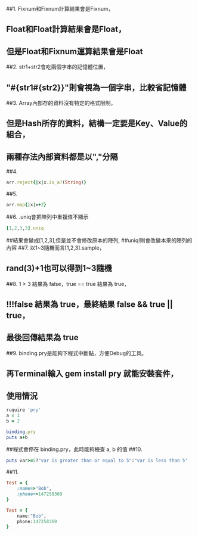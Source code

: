 ##1. Fixnum和Fixnum計算結果會是Fixnum，
##  Float和Float計算結果會是Float，
##  但是Float和Fixnum運算結果會是Float
##2. str1+str2會吃兩個字串的記憶體位置，
##  "#{str1#{str2}}"則會視為一個字串，比較省記憶體
##3. Array內部存的資料沒有特定的格式限制，
##  但是Hash所存的資料，結構一定要是Key、Value的組合，
##  兩種存法內部資料都是以","分隔
##4. 
```ruby
arr.reject{|x|x.is_a?(String)}
```
##5. 
```ruby
arr.map{|x|x+2}
```
##6. .uniq會把陣列中重複值不顯示
```ruby
[1,2,3,3].uniq 
```
##結果會變成[1,2,3],但是並不會修改原本的陣列,
##uniq!則會改變本來的陣列的內容
##7. 以1~3隨機而言[1,2,3].sample，
##  rand(3)+1也可以得到1~3隨機
##8. 1 > 3 結果為 false，true == true 結果為 true，
##  !!!false 結果為 true，最終結果 false && true || true，
##  最後回傳結果為 true
##9. binding.pry是能夠下程式中斷點，方便Debug的工具。
##  再Terminal輸入 gem install pry 就能安裝套件，
##  使用情況
```ruby
ruquire 'pry'
a = 1
b = 2

binding.pry
puts a+b
```
##程式會停在 binding.pry，此時能夠檢查 a, b 的值
##10. 
```ruby
puts var>=5?"var is greater than or equal to 5":"var is less than 5"
```
##11. 
```ruby
Test = {
    :name=>"Bob",
    :phone=>147258369
}

Test = {
    name:"Bob",
    phone:147258369
}

```
